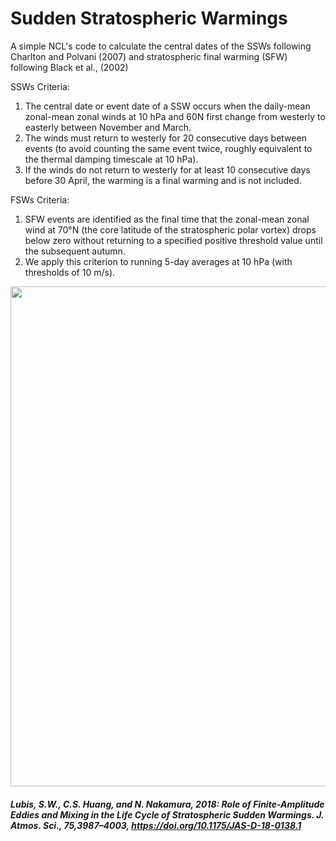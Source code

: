 # Sudden Stratospheric Warmings

 A simple NCL's code to calculate the central dates of the SSWs following Charlton and Polvani (2007) and stratospheric final warming (SFW) following Black et al., (2002)
 
 SSWs Criteria:
 
 1. The central date or event date of a SSW occurs when the daily-mean zonal-mean zonal winds at 10 hPa and 60N first change from westerly to easterly between November and March. 
 2. The winds must return to westerly for 20 consecutive days between events (to avoid counting the same event twice, roughly equivalent to the thermal damping timescale at 10 hPa). 
 3. If the winds do not return to westerly for at least 10 consecutive days before 30 April, the warming is a final warming
and is not included. 

 FSWs Criteria:
 1. SFW events are identified as the final time that the zonal-mean zonal wind at 70°N (the core latitude of the stratospheric polar vortex) drops below zero without returning to a specified positive threshold value until the subsequent autumn. 
 2. We apply this criterion to running 5-day averages at 10 hPa (with thresholds of 10 m/s).

<p align="center">
  <img src="https://github.com/sandrolubis/Sudden_Stratospheric_Warmings/blob/main/example/SSWs_Evolution.png" width="800">
</p>

##### Lubis, S.W., C.S. Huang, and N. Nakamura, 2018: Role of Finite-Amplitude Eddies and Mixing in the Life Cycle of Stratospheric Sudden Warmings. J. Atmos. Sci., 75,3987–4003, https://doi.org/10.1175/JAS-D-18-0138.1
